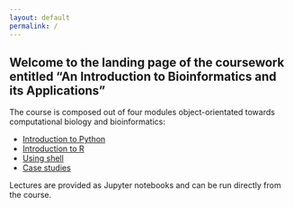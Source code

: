 ```yaml
---
layout: default
permalink: /
---
```

 ## Welcome to the landing page of the coursework entitled “An Introduction to Bioinformatics and its Applications”

The course is composed out of four modules object-orientated towards computational biology and bioinformatics:
- [Introduction to Python](./python)
- [Introduction to R](./r)
- [Using shell](./shell/)
- [Case studies](./study/)

Lectures are provided as Jupyter notebooks and can be run directly from the course. 

